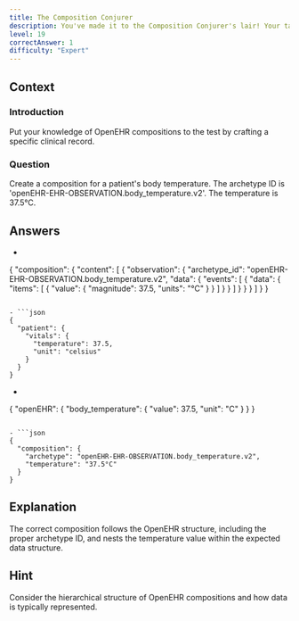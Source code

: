 ```yaml
---
title: The Composition Conjurer
description: You've made it to the Composition Conjurer's lair! Your task is to craft a composition that will impress the Conjurer.
level: 19
correctAnswer: 1
difficulty: "Expert"
---
```


## Context

### Introduction

Put your knowledge of OpenEHR compositions to the test by crafting a specific clinical record.

### Question

Create a composition for a patient's body temperature. The archetype ID is 'openEHR-EHR-OBSERVATION.body_temperature.v2'. The temperature is 37.5°C.

## Answers

- ```json
{
  "composition": {
    "content": [
      {
        "observation": {
          "archetype_id": "openEHR-EHR-OBSERVATION.body_temperature.v2",
          "data": {
            "events": [
              {
                "data": {
                  "items": [
                    {
                      "value": {
                        "magnitude": 37.5,
                        "units": "°C"
                      }
                    }
                  ]
                }
              }
            ]
          }
        }
      }
    ]
  }
}
```

- ```json
{
  "patient": {
    "vitals": {
      "temperature": 37.5,
      "unit": "celsius"
    }
  }
}
```

- ```json
{
  "openEHR": {
    "body_temperature": {
      "value": 37.5,
      "unit": "C"
    }
  }
}
```

- ```json
{
  "composition": {
    "archetype": "openEHR-EHR-OBSERVATION.body_temperature.v2",
    "temperature": "37.5°C"
  }
}
```

## Explanation

The correct composition follows the OpenEHR structure, including the proper archetype ID, and nests the temperature value within the expected data structure.

## Hint

Consider the hierarchical structure of OpenEHR compositions and how data is typically represented.
